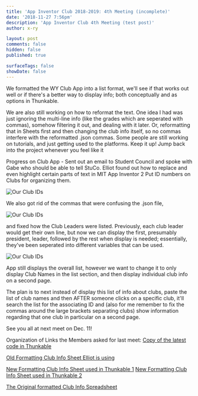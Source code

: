 ```yaml
---
title: 'App Inventor Club 2018-2019: 4th Meeting (incomplete)'
date: '2018-11-27 7:56pm'
description: 'App Inventor Club 4th Meeting (test post)'
author: x-ry	

layout: post
comments: false
hidden: false
published: true

surfaceTags: false
showDate: false
---
```

We formatted the WY Club App into a list format, we'll see if that works out well or if there's a better way to display info; both conceptually and as options in Thunkable. 

We are also still working on how to reformat the text. One idea I had was just ignoring the multi-line info (like the grades which are seperated with commas), somehow filtering it out, and dealing with it later. Or, reformatting that in Sheets first and then changing the club info itself, so no commas interfere with the reformatted .json commas.
Some people are still working on tutorials, and just getting used to the platforms. Keep it up! Jump back into the project whenever you feel like it


Progress on Club App - 
Sent out an email to Student Council and spoke with Gabe who should be able to tell StuCo.
Elliot found out how to replace and even highlight certain parts of text in MIT App Inventor 2
Put ID numbers on Clubs for organizing them. 

![Our Club IDs](https://x-ry.github.io/assets/images/posts/phoneids.png)

We also got rid of the commas that were confusing the .json file,

![Our Club IDs](https://x-ry.github.io/assets/images/posts/phonegrades.png)

and fixed how the Club Leaders were listed. Previously, each club leader would get their own line, but now we can display the first, presumably president, leader, followed by the rest when display is needed; essentially, they've been seperated into different variables that can be used.

![Our Club IDs](https://x-ry.github.io/assets/images/posts/phoneleader.png)

App still displays the overall list, however we want to change it to only display Club Names in the list section, and then display individual club info on a second page.

The plan is to next instead of display this list of info about clubs,  paste the list of club names and then AFTER someone clicks on a specific club, it'll search the list for the associating ID and (also for me remember to fix the commas around the large brackets separating clubs) show information regarding that one club in particular on a second page.

See you all at next meet on Dec. 11!


Organization of Links the Members asked for last meet:
[Copy of the latest code in Thunkable](https://x.thunkable.com/copy/9ab8720a9e77b2038ff86d9da3ebe310)

[Old Formatting Club Info Sheet Elliot is using](https://docs.google.com/document/d/1ZNujjTBrKI2mF0gR0U5lwfkzhgh0SBRooFYPoEuO6ys/edit?ts=5bfdbec8)

[New Formatting Club Info Sheet used in Thunkable 1](https://github.com/X-Ry/2017ClubsTest/blob/master/clubs.json)
[New Formatting Club Info Sheet used in Thunkable 2](https://hungry-visvesvaraya-4c96f0.netlify.com/clubs.json)

[The Original formatted Club Info Spreadsheet](https://docs.google.com/spreadsheets/d/1vOQg5wR3QCwy8K4L1uhZGRhygDbLxu9cLol-ofDhQKA/edit#gid=522824811)
